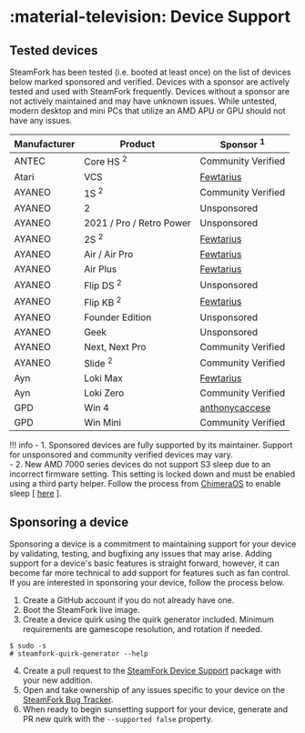 # :material-television: Device Support

## Tested devices

SteamFork has been tested (i.e. booted at least once) on the list of devices below marked sponsored and verified.  Devices with a sponsor are actively tested and used with SteamFork frequently.  Devices without a sponsor are not actively maintained and may have unknown issues. While untested, modern desktop and mini PCs that utilize an AMD APU or GPU should not have any issues.

| Manufacturer | Product | Sponsor <sup>1</sup> |
| -- | -- | -- |
| ANTEC | Core HS <sup>2</sup> | Community Verified |
| Atari | VCS | [Fewtarius](https://github.com/fewtarius) |
| AYANEO | 1S <sup>2</sup> | Community Verified |
| AYANEO | 2 | Unsponsored |
| AYANEO | 2021 / Pro / Retro Power | Unsponsored |
| AYANEO | 2S <sup>2</sup> | [Fewtarius](https://github.com/fewtarius) |
| AYANEO | Air / Air Pro | [Fewtarius](https://github.com/fewtarius) |
| AYANEO | Air Plus | [Fewtarius](https://github.com/fewtarius) |
| AYANEO | Flip DS <sup>2</sup> | Unsponsored |
| AYANEO | Flip KB <sup>2</sup> | [Fewtarius](https://github.com/fewtarius) |
| AYANEO | Founder Edition | Unsponsored |
| AYANEO | Geek | Unsponsored |
| AYANEO | Next, Next Pro | Community Verified |
| AYANEO | Slide <sup>2</sup> | Community Verified |
| Ayn | Loki Max | [Fewtarius](https://github.com/fewtarius) |
| Ayn | Loki Zero | Community Verified |
| GPD | Win 4 | [anthonycaccese](https://github.com/anthonycaccese) |
| GPD | Win Mini | Community Verified |

!!! info
    - 1. Sponsored devices are fully supported by its maintainer.  Support for unsponsored and community verified devices may vary.<br>
    - 2. New AMD 7000 series devices do not support S3 sleep due to an incorrect firmware setting.  This setting is locked down and must be enabled using a third party helper.  Follow the process from [ChimeraOS](https://github.com/ChimeraOS) to enable sleep [ [here](https://github.com/ChimeraOS/chimeraos/wiki/Community-Guides#enabling-modern-sleep-on-7000-series-amd-hardware) ].

## Sponsoring a device

Sponsoring a device is a commitment to maintaining support for your device by validating, testing, and bugfixing any issues that may arise.  Adding support for a device's basic features is straight forward, however, it can become far more technical to add support for features such as fan control.  If you are interested in sponsoring your device, follow the process below.

1. Create a GitHub account if you do not already have one.
2. Boot the SteamFork live image.
3. Create a device quirk using the quirk generator included.  Minimum requirements are gamescope resolution, and rotation if needed.
```
$ sudo -s
# steamfork-quirk-generator --help
```
4. Create a pull request to the [SteamFork Device Support](https://github.com/SteamFork/distribution/tree/main/PKGBUILD/steamfork-device-support) package with your new addition.
5. Open and take ownership of any issues specific to your device on the [SteamFork Bug Tracker](https://github.com/SteamFork/bugtracker).
6. When ready to begin sunsetting support for your device, generate and PR new quirk with the `--supported false` property.

